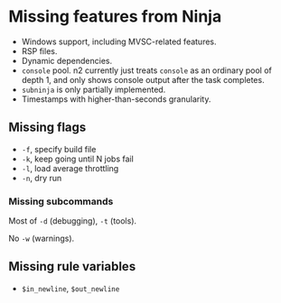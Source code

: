 # Missing features from Ninja

- Windows support, including MVSC-related features.
- RSP files.
- Dynamic dependencies.
- `console` pool.  n2 currently just treats `console` as an ordinary pool of
  depth 1, and only shows console output after the task completes.
- `subninja` is only partially implemented.
- Timestamps with higher-than-seconds granularity.

## Missing flags

- `-f`, specify build file
- `-k`, keep going until N jobs fail
- `-l`, load average throttling
- `-n`, dry run

### Missing subcommands

Most of `-d` (debugging), `-t` (tools).

No `-w` (warnings).

## Missing rule variables

- `$in_newline`, `$out_newline`
